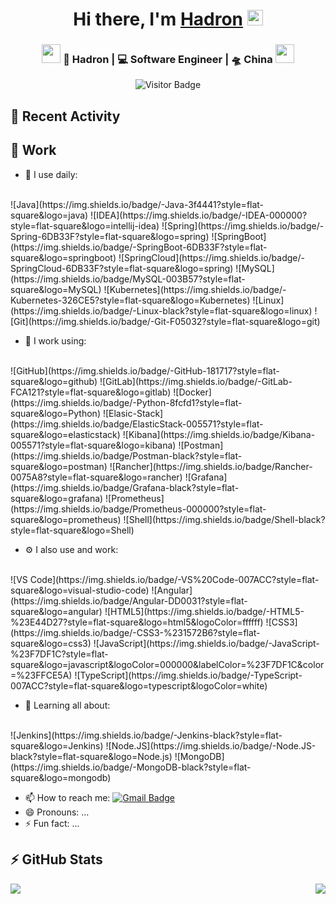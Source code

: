 
<div align="center">
   <h1>Hi there, I'm 
   <a href="https://github.com/hadron404">Hadron</a>
   <img src="https://media.giphy.com/media/hvRJCLFzcasrR4ia7z/giphy.gif" width="25px"> 
   </h1>
</div>

<div align="center">
<h3><img src="https://media.giphy.com/media/WUlplcMpOCEmTGBtBW/giphy.gif" width="30"> 
🙎 Hadron | 💻 Software Engineer | 🛸 China 
<img src="https://media.giphy.com/media/WUlplcMpOCEmTGBtBW/giphy.gif" width="30"></h3>

![Visitor Badge](https://visitor-badge.laobi.icu/badge?page_id=hadron404.hadron404)

</div>


## :construction: Recent Activity

<!--START_SECTION:activity-->

<!--END_SECTION:activity-->


## 🔭 Work

- 🚀 I use daily: 
<br>
  ![Java](https://img.shields.io/badge/-Java-3f4441?style=flat-square&logo=java) 
![IDEA](https://img.shields.io/badge/-IDEA-000000?style=flat-square&logo=intellij-idea) 
  ![Spring](https://img.shields.io/badge/-Spring-6DB33F?style=flat-square&logo=spring)
![SpringBoot](https://img.shields.io/badge/-SpringBoot-6DB33F?style=flat-square&logo=springboot)
![SpringCloud](https://img.shields.io/badge/-SpringCloud-6DB33F?style=flat-square&logo=spring)
  ![MySQL](https://img.shields.io/badge/MySQL-003B57?style=flat-square&logo=MySQL)
  ![Kubernetes](https://img.shields.io/badge/-Kubernetes-326CE5?style=flat-square&logo=Kubernetes)
  ![Linux](https://img.shields.io/badge/-Linux-black?style=flat-square&logo=linux)
![Git](https://img.shields.io/badge/-Git-F05032?style=flat-square&logo=git)

- 🔭 I work using:
<br>
![GitHub](https://img.shields.io/badge/-GitHub-181717?style=flat-square&logo=github)
![GitLab](https://img.shields.io/badge/-GitLab-FCA121?style=flat-square&logo=gitlab)
![Docker](https://img.shields.io/badge/-Python-8fcfd1?style=flat-square&logo=Python)
![Elasic-Stack](https://img.shields.io/badge/ElasticStack-005571?style=flat-square&logo=elasticstack)
![Kibana](https://img.shields.io/badge/Kibana-005571?style=flat-square&logo=kibana)
![Postman](https://img.shields.io/badge/Postman-black?style=flat-square&logo=postman)
![Rancher](https://img.shields.io/badge/Rancher-0075A8?style=flat-square&logo=rancher)
![Grafana](https://img.shields.io/badge/Grafana-black?style=flat-square&logo=grafana)
![Prometheus](https://img.shields.io/badge/Prometheus-000000?style=flat-square&logo=prometheus)
![Shell](https://img.shields.io/badge/Shell-black?style=flat-square&logo=Shell)

- ⚙️ I also use and work: 
<br>
![VS Code](https://img.shields.io/badge/-VS%20Code-007ACC?style=flat-square&logo=visual-studio-code)
![Angular](https://img.shields.io/badge/Angular-DD0031?style=flat-square&logo=angular) 
![HTML5](https://img.shields.io/badge/-HTML5-%23E44D27?style=flat-square&logo=html5&logoColor=ffffff)
![CSS3](https://img.shields.io/badge/-CSS3-%231572B6?style=flat-square&logo=css3)
![JavaScript](https://img.shields.io/badge/-JavaScript-%23F7DF1C?style=flat-square&logo=javascript&logoColor=000000&labelColor=%23F7DF1C&color=%23FFCE5A)
![TypeScript](https://img.shields.io/badge/-TypeScript-007ACC?style=flat-square&logo=typescript&logoColor=white)


- 🌱 Learning all about:
<br>
![Jenkins](https://img.shields.io/badge/-Jenkins-black?style=flat-square&logo=Jenkins) 
![Node.JS](https://img.shields.io/badge/-Node.JS-black?style=flat-square&logo=Node.js) 
![MongoDB](https://img.shields.io/badge/-MongoDB-black?style=flat-square&logo=mongodb)  

- 📫 How to reach me:  [![Gmail Badge](https://img.shields.io/badge/-im.mr.zhou.cn@gmail.com-c14438?style=flat-square&logo=Gmail&logoColor=white&link=mailto:im.mr.zhou.cn@gmail.com)](mailto:im.mr.zhou.cn@gmail.com)
- 😄 Pronouns: ...
- ⚡ Fun fact: ...

## ⚡ GitHub Stats

<img align="right"  src="https://github-readme-stats.vercel.app/api/top-langs/?username=hadron404&layout=compact&count_private=true&theme=tokyonight" />

<img  align="left" src="https://github-readme-stats.vercel.app/api?username=hadron404&show_icons=true&count_private=true&theme=tokyonight" />

